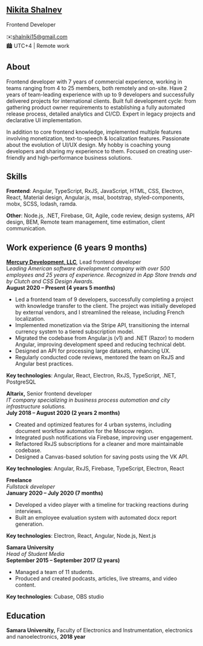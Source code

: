 ## [**Nikita Shalnev**](https://www.linkedin.com/in/nikita-shalnev/)
Frontend Developer
 
✉️shalniki15@gmail.com  
🏙️ UTC+4 | Remote work

## About

Frontend developer with 7 years of commercial experience, working in teams ranging from 4 to 25 members, both remotely and on-site. Have 2 years of team-leading experience with up to 9 developers and successfully delivered projects for international clients. Built full development cycle: from gathering product owner requirements to establishing a fully automated release process, detailed analytics and CI/CD. Expert in legacy projects and declarative UI implementation.

In addition to core frontend knowledge, implemented multiple features involving monetization, text-to-speech & localization features. Passionate about the evolution of UI/UX design. My hobby is coaching young developers and sharing my experience to them.  Focused on creating user-friendly and high-performance business solutions.

## Skills

**Frontend**: Angular, TypeScript, RxJS, JavaScript, HTML, CSS, Electron, React, Material design, Angular.js, msal, bootstrap, styled-components, mobx, SCSS, lodash, ramda.

**Other**: Node.js, .NET, Firebase, Git, Agile, code review, design systems, API design, BEM, Remote team management, time estimation, client communication.

## Work experience (6 years 9 months)

[**Mercury Development, LLC**](http://www.mercdev.com/)*,* Lead frontend developer  
L*eading American software development company with over 500 employees and 25 years of experience. Recognized in App Store trends and by Clutch and CSS Design Awards.*  
**August 2020 – Present (4 years 5 months)**

* Led a frontend team of 9 developers, successfully completing a project with knowledge transfer to the client. The project was initially developed by external vendors, and I streamlined the release, including French localization.  
* Implemented monetization via the Stripe API, transitioning the internal currency system to a tiered subscription model.  
* Migrated the codebase from Angular.js (v1) and .NET (Razor) to modern Angular, improving development speed and reducing technical debt.  
* Designed an API for processing large datasets, enhancing UX.  
* Regularly conducted code reviews, mentored the team on RxJS and Angular best practices.

**Key technologies**: Angular, React, Electron, RxJS, TypeScript, .NET, PostgreSQL

**Altarix,** Senior frontend developer  
*IT company specializing in business process automation and city infrastructure solutions.*  
**July 2018 – August 2020 (2 years 2 months)**

* Created and optimized features for 4 urban systems, including document workflow automation for the Moscow region.  
* Integrated push notifications via Firebase, improving user engagement.  
* Refactored RxJS subscriptions for a cleaner and more maintainable codebase.  
* Designed a Canvas-based solution for saving posts using the VK API.

**Key technologies**: Angular, RxJS, Firebase, TypeScript, Electron, React

**Freelance**  
*Fullstack developer*  
**January 2020 – July 2020 (7 months)**

* Developed a video player with a timeline for tracking reactions during interviews.  
* Built an employee evaluation system with automated docx report generation.

**Key technologies**: Electron, React, Angular, Node.js, Next.js

**Samara University**  
*Head of Student Media*  
**September 2015 – September 2017 (2 years)**

* Managed a team of 11 students.  
* Produced and created podcasts, articles, live streams, and video content.

**Key technologies**: Сubase, OBS studio

## Education

**Samara University,** Faculty of Electronics and Instrumentation, electronics and nanoelectronics, **2018 year**
